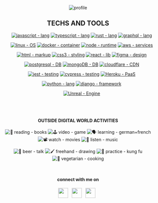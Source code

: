 <div align="center">

![profile](https://github.com/git-BR/git-BR/raw/master/icons/profileHeaderSVG.svg)

</div>

<div align="center">

## TECHS AND TOOLS

</div>

<div align="center">
  
  <ol>
  
  [![javascript - lang](https://img.shields.io/badge/javascript-lang-F7DF1E?style=for-the-badge&logo=javascript)](https://developer.mozilla.org/en-US/docs/Web/JavaScript)
  [![typescript - lang](https://img.shields.io/badge/typescript-lang-3178C6?style=for-the-badge&logo=typescript)](https://www.typescriptlang.org/)
  [![rust - lang](https://img.shields.io/badge/rust-lang-000000?style=for-the-badge&logo=rust)](https://www.rust-lang.org/)
  [![graphql - lang](https://img.shields.io/badge/graphql-lang-E10098?style=for-the-badge&logo=graphql)](https://graphql.org/)

[![linux - OS](https://img.shields.io/badge/linux-OS-FCC624?style=for-the-badge&logo=linux)](https://linuxfoundation.org/)
[![docker - container](https://img.shields.io/badge/docker-container-2496ED?style=for-the-badge&logo=docker)](https://docker.com)
[![node - runtime](https://img.shields.io/badge/node-runtime-339933?style=for-the-badge&logo=node.js)](https://docker.com)
[![aws - services](https://img.shields.io/badge/aws-services-232F3E?style=for-the-badge&logo=Amazon+AWS)](https://docker.com)

[![html - markup](https://img.shields.io/badge/html-markup-E34F26?style=for-the-badge&logo=html5)](https://developer.mozilla.org/en-US/docs/Web/HTML)
[![css3 - styling](https://img.shields.io/badge/css3-styling-1572B6?style=for-the-badge&logo=css3)](https://developer.mozilla.org/en-US/docs/Web/CSS)
[![react - lib](https://img.shields.io/badge/react-lib-61DAFB?style=for-the-badge&logo=react)](https://reactjs.org/)
[![figma - design](https://img.shields.io/badge/figma-design-F24E1E?style=for-the-badge&logo=figma)](https://www.figma.com/)

[![postgresql - DB](https://img.shields.io/badge/postgresql-DB-4169E1?style=for-the-badge&logo=postgresql)](https://www.postgresql.org/)
[![mongoDB - DB](https://img.shields.io/badge/mongoDB-DB-47A248?style=for-the-badge&logo=mongodb)](https://www.mongodb.com/)
[![cloudflare - CDN](https://img.shields.io/badge/cloudflare-CDN-F38020?style=for-the-badge&logo=cloudflare)](https://www.cloudflare.com/)

[![jest - testing](https://img.shields.io/badge/jest-testing-C21325?style=for-the-badge&logo=jest)](https://jestjs.io/)
[![cypress - testing](https://img.shields.io/badge/cypress-testing-17202C?style=for-the-badge&logo=cypress)](https://www.cypress.io/)
[![Heroku - PaaS](https://img.shields.io/badge/Heroku-PaaS-430098?style=for-the-badge&logo=heroku)](https://www.heroku.com/)

[![python - lang](https://img.shields.io/badge/python-lang-3776AB?style=for-the-badge&logo=python)](https://www.python.org/)
[![django - framework](https://img.shields.io/badge/django-framework-092E20?style=for-the-badge&logo=django)](https://www.djangoproject.com/)

[![Unreal - Engine](https://img.shields.io/badge/Unreal-Engine-0E1128?style=for-the-badge&logo=unreal+engine)](https://www.unrealengine.com/en-US/)

  </ol>

</div>

<br>

<div align="center">

#

#### OUTSIDE DIGITAL WORLD ACTIVITIES

![📖 reading - books](https://img.shields.io/badge/📖_reading-books-F09D13)
![🕹️ video - game](https://img.shields.io/badge/🕹️_video-game-E60012)
![🗣️ learning  - german+french](https://img.shields.io/badge/🗣️_learning_-german%2Bfrench-458CF5)
![📽️ watch - movies](https://img.shields.io/badge/📽️_watch-movies-3955A3)
![🎸 listen - music](https://img.shields.io/badge/🎸_listen-music-DC382D)

![🍻 beer - talk](https://img.shields.io/badge/🍻_beer-talk-FFD900)
![🖌️ freehand - drawing](https://img.shields.io/badge/🖌️_freehand-drawing-F37626)
![🥷 practice - kung fu](https://img.shields.io/badge/🥷_practice-kung_fu-000000)
![🔪 vegetarian - cooking](https://img.shields.io/badge/🔪_vegetarian-cooking-88CE02)

  </details>
  
  <br>
  
#### connect with me on

<a href="https://twitter.com/BrenoRocha_twt"><img border-width="red" height="32" src="https://github.com/git-BR/git-BR/raw/master/icons/twitter.svg" ></a>&nbsp;&nbsp;
<a href="https://dev.to/brenorocha"><img height="32" src="https://github.com/git-BR/git-BR/raw/master/icons/devto_fill.svg" ></a>&nbsp;&nbsp;
<a href="https://br.linkedin.com/in/breno-rocha-dev"><img height="32" src="https://github.com/git-BR/git-BR/raw/master/icons/linkedin_fill.svg"></a>&nbsp;&nbsp;

</div>
